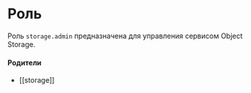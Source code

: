 # Роль

Роль `storage.admin` предназначена для управления сервисом Object Storage.


#### Родители

- [[storage]]
